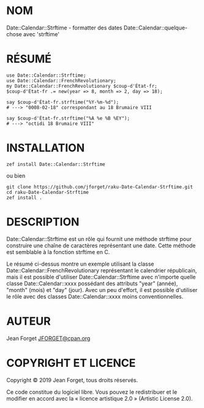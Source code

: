NOM
===

Date::Calendar::Strftime - formatter des dates Date::Calendar::quelque-chose avec 'strftime'

RÉSUMÉ
======

```perl6
use Date::Calendar::Strftime;
use Date::Calendar::FrenchRevolutionary;
my Date::Calendar::FrenchRevolutionary $coup-d'État-fr;
$coup-d'État-fr .= new(year => 8, month => 2, day => 18);

say $coup-d'État-fr.strftime("%Y-%m-%d");
# ---> "0008-02-18" correspondant au 18 Brumaire VIII

say $coup-d'État-fr.strftime("%A %e %B %EY");
# ---> "octidi 18 Brumaire VIII"
```

INSTALLATION
============

```shell
zef install Date::Calendar::Strftime
```

ou bien

```shell
git clone https://github.com/jforget/raku-Date-Calendar-Strftime.git
cd raku-Date-Calendar-Strftime
zef install .
```

DESCRIPTION
===========

Date::Calendar::Strftime est un rôle  qui fournit une méthode strftime
pour construire une chaîne de  caractères représentant une date. Cette
méthode est semblable à la fonction strftime en C.

Le   résumé  ci-dessus   montre   un  exemple   utilisant  la   classe
Date::Calendar::FrenchRevolutionary    représentant   le    calendrier
républicain, mais il  est possible d'utiliser Date::Calendar::Strftime
avec  n'importe  quelle   classe  Date::Calendar::xxxx  possédant  des
attributs "year" (année), "month" (mois)  et "day" (jour). Avec un peu
d'effort,  il  est  possible  d'utiliser  le  rôle  avec  des  classes
Date::Calendar::xxxx moins conventionnelles.

AUTEUR
======

Jean Forget <JFORGET@cpan.org>

COPYRIGHT ET LICENCE
====================

Copyright © 2019 Jean Forget, tous droits réservés.

Ce code constitue du logiciel libre. Vous pouvez le redistribuer et le
modifier  en accord  avec  la  « licence  artistique  2.0 »  (Artistic
License 2.0).


